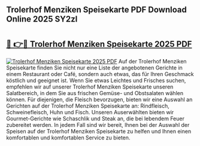 ## Trolerhof Menziken Speisekarte PDF Download Online 2025 SY2zl

# <h2><a href="http://gc8psc.nevu.top/?p=Trolerhof+Menziken+Speisekarte">🔗 👉🔴 Trolerhof Menziken Speisekarte 2025 PDF</a></h2>

[![Trolerhof Menziken Speisekarte 2025 PDF](https://i.imgur.com/dBaPXMq.png)](http://gc8psc.nevu.top/?p=Trolerhof+Menziken+Speisekarte)
Auf der Trolerhof Menziken Speisekarte finden Sie nicht nur eine Liste der angebotenen Gerichte in einem Restaurant oder Café, sondern auch etwas, das für Ihren Geschmack köstlich und geeignet ist. Wenn Sie etwas Leichtes und Frisches suchen, empfehlen wir auf unserer Trolerhof Menziken Speisekarte unseren Salatbereich, in dem Sie aus frischen Gemüse- und Obstsalaten wählen können. Für diejenigen, die Fleisch bevorzugen, bieten wir eine Auswahl an Gerichten auf der Trolerhof Menziken Speisekarte an: Rindfleisch, Schweinefleisch, Huhn und Fisch. Unseren Auserwählten bieten wir Gourmet-Gerichte wie Schaschlik und Steak an, die bei lebendem Feuer zubereitet werden. In jedem Fall sind wir bereit, Ihnen bei der Auswahl der Speisen auf der Trolerhof Menziken Speisekarte zu helfen und Ihnen einen komfortablen und komfortablen Service zu bieten.
